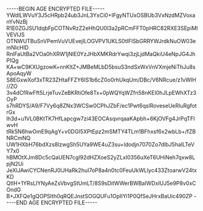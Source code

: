 -----BEGIN AGE ENCRYPTED FILE-----
YWdlLWVuY3J5cHRpb24ub3JnL3YxCi0+IFgyNTUxOSBUb3VxNzdMZVoxanYvNzBj
R1E0ZGJSU1dqbFpCOTNvRzZ2eHhQU0l3a2pRCmFFT0pHRC82RXE3SEpiMlVEVlJS
OTNWUTBuSnVPemVuVUEvejlLOGVPV1UKLS0tIFlSbGRRYWJrdkNuOW03emNIcHlD
RnlFaUtBa2VOa0hXRW1jNlE0YzJHbXMKRdrYwqi3zjLjdMaQkiU4eNpJG4JhPIQg
KA+wC9KXUgzowK+nnKltZ+JMBeMLbD5bsuS3ndSxWxVnVXmjeNiThJu8sApoAqyW
S8EGxwXof3xTR23ZHtaFFZY6IS1b6cZ0o0rhUkqUm/DBc/V6NRcue/z1vWIH//ZO
3v4dCfRwFft5LrjeTuvZeBKRtiOfe8Tx+0pWQYqWZfn58nKEI0hJLpEWhXTz3OyP
s7hRDYS/A9/F7Vy6q8ZNx3WCSw0CPhJZbF/ec1Pwt6qslRoveseUeRIuRgfotrGx
lh3d+u1VL0BKtTK7HfLapcgw7zi43EOCAsqvrqaaKApbh+6KjOVFg4JrPqTFIwvH
tRk5N6hwOmE9qAgY+v0DGI5XPtEpz2mSMTY4TLm1BFhxsf6x2wbLb+/fZBNRCmNQ
UW1HXbH76bdXzs8lzwgSh5UYa9WE4uZ3su+ldodjn7070Zo7dlbJ5haILTeVY7x0
hBMOtXJm8Dc5cQaUEN7cgI92dHZXoeS2yZLxI0356uXeT6UHiNeh7qxw8LpjN2Ui
JeXlJAwiCYCNenRJ0lJHaRk2huI7oP8a4n0tc0FeuUkWLlyc433ZtoarwV24txKD
QtlH+1YRsLlYNyAeZsVbvgStUmLT/8S9sDitWWerBWBaIWDxIUJ5e9P8v0xCOndG
B+JXFQe1gQOPSIth0qRQEJnstSOGQUFu1OpIIYi1P0QfSeJHrxBaUic490ZP
-----END AGE ENCRYPTED FILE-----
